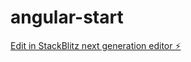 # angular-start

[Edit in StackBlitz next generation editor ⚡️](https://stackblitz.com/~/github.com/rajnuz/angular-start)